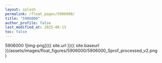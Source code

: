 ```yaml
---
layout: splash
permalink: /float_pages/5906000/
title: "5906000"
author_profile: false
last_modified_at: 2025-06-13
toc: false
---
```

 
5906000
![img-png]({{ site.url }}{{ site.baseurl }}/assets/images/float_figures/5906000/5906000_Sprof_processed_v2.png)